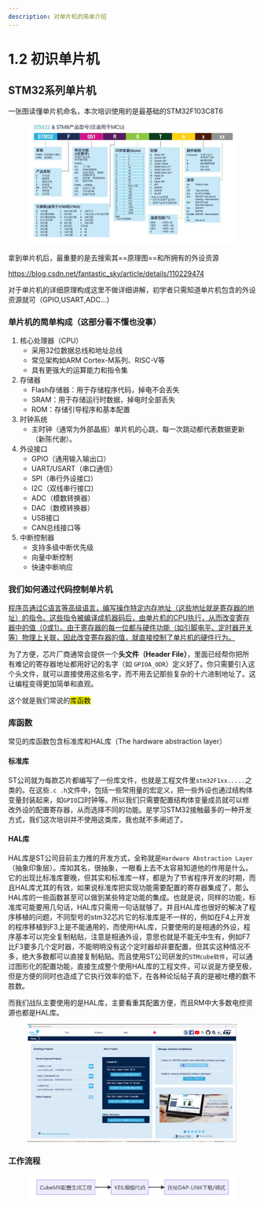 ```yaml
---
description: 对单片机的简单介绍
---
```


# 1.2 初识单片机

## STM32系列单片机

一张图读懂单片机命名，本次培训使用的是最基础的STM32F103C8T6

<figure><img src="../.gitbook/assets/image (27).png" alt=""><figcaption></figcaption></figure>

拿到单片机后，最重要的是去搜索其==原理图==和所拥有的外设资源

https://blog.csdn.net/fantastic_sky/article/details/110229474

对于单片机的详细原理构成这里不做详细讲解，初学者只需知道单片机包含的外设资源就可（GPIO,USART,ADC...）

### 单片机的简单构成（这部分看不懂也没事）

1.  核心处理器（CPU）
    -   采用32位数据总线和地址总线
    -   常见架构如ARM Cortex-M系列、RISC-V等
    -   具有更强大的运算能力和指令集
2.  存储器
    -   Flash存储器：用于存储程序代码，掉电不会丢失
    -   SRAM：用于存储运行时数据，掉电时全部丢失
    -   ROM：存储引导程序和基本配置
3.  时钟系统
    -   主时钟（通常为外部晶振）单片机的心跳，每一次跳动都代表数据更新（新陈代谢）。
4.  外设接口
    -   GPIO（通用输入输出口）
    -   UART/USART（串口通信）
    -   SPI（串行外设接口）
    -   I2C（双线串行接口）
    -   ADC（模数转换器）
    -   DAC（数模转换器）
    -   USB接口
    -   CAN总线接口等
5.  中断控制器
    -   支持多级中断优先级
    -   向量中断控制
    -   快速中断响应

### 我们如何通过代码控制单片机

[程序员通过C语言等高级语言，编写操作特定内存地址（这些地址就是寄存器的地址）的指令。这些指令被编译成机器码后，由单片机的CPU执行，从而改变寄存器中的值（0或1）。由于寄存器的每一位都与硬件功能（如引脚电平、定时器开关等）物理上关联，因此改变寄存器的值，就直接控制了单片机的硬件行为。](../sheng-dong-de-xing-xiang-bi-yu-ai-sheng-cheng/wo-men-ru-he-tong-guo-dai-ma-kong-zhi-dan-pian-ji)

为了方便，芯片厂商通常会提供一个**头文件（Header File）**，里面已经帮你把所有难记的寄存器地址都用好记的名字（如 `GPIOA_ODR`）定义好了。你只需要引入这个头文件，就可以直接使用这些名字，而不用去记那些复杂的十六进制地址了。这让编程变得更加简单和直观。

这个就是我们常说的<mark style="color:black;">库函数</mark>

### 库函数

常见的库函数包含标准库和HAL库（The hardware abstraction layer）

#### 标准库

ST公司就为每款芯片都编写了一份库文件，也就是工程文件里`stm32F1xx.....`之类的。在这些`.c .h`文件中，包括一些常用量的宏定义，把一些外设也通过结构体变量封装起来，如`GPIO`口时钟等。所以我们只需要配置结构体变量成员就可以修改外设的配置寄存器，从而选择不同的功能。是学习STM32接触最多的一种开发方式，我们这次培训并不使用这类库，我也就不多阐述了。

#### HAL库

HAL库是ST公司目前主力推的开发方式，全称就是`Hardware Abstraction Layer`（抽象印象层）。库如其名，很抽象，一眼看上去不太容易知道他的作用是什么。它的出现比标准库要晚，但其实和标准库一样，都是为了节省程序开发的时期，而且HAL库尤其的有效，如果说标准库把实现功能需要配置的寄存器集成了，那么HAL库的一些函数甚至可以做到某些特定功能的集成。也就是说，同样的功能，标准库可能要用几句话，HAL库只需用一句话就够了。并且HAL库也很好的解决了程序移植的问题，不同型号的stm32芯片它的标准库是不一样的，例如在F4上开发的程序移植到F3上是不能通用的，而使用HAL库，只要使用的是相通的外设，程序基本可以完全复制粘贴，注意是相通外设，意思也就是不能无中生有，例如F7比F3要多几个定时器，不能明明没有这个定时器却非要配置，但其实这种情况不多，绝大多数都可以直接复制粘贴。而且使用ST公司研发的`STMcube软件`，可以通过图形化的配置功能，直接生成整个使用HAL库的工程文件，可以说是方便至极，但是方便的同时也造成了它执行效率的低下，在各种论坛帖子真的是被吐槽的数不胜数。

而我们战队主要使用的是HAL库，主要看重其配置方便，而且RM中大多数电控资源也都是HAL库。

<figure><img src="../.gitbook/assets/image (30).png" alt=""><figcaption></figcaption></figure>

### 工作流程

<figure><img src="../.gitbook/assets/image (29).png" alt=""><figcaption></figcaption></figure>

